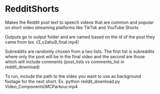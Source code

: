 # RedditShorts
Makes the Reddit post text to speech videos that are common and popular on short video streaming platforms like TikTok and YouTube Shorts

Outputs go to output folder and are named based on the id of the post they came from (ex. t3_v2ahu9_final.mp4)

Subreddits are randomly chosen from a two lists.  The first list is subreddits where only the post will be in the final video
and the second are those which will include comments (post_lists vs comments_list in reddit_download)

To run, include the path to the video you want to use as background footage for the next short.
Ex. python reddit_download.py Video_Components\MCParkour.mp4
